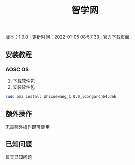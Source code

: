 ﻿---
id: 126
title: 智学网
toc: true
weight: 126
---

版本：1.0.0 | 更新时间：2022-01-05 08:57:33 | [官方下载页面](http://app.loongapps.cn/#/detail/126)

## 安装教程 

### AOSC OS 

1. 下载软件包
2. 安装软件包

```bash
sudo oma install zhixuewang_1.0.0_loongarch64.deb
```

## 额外操作

无需额外操作即可使用

## 已知问题

暂无已知问题

